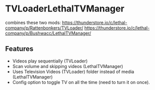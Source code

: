# TVLoaderLethalTVManager
combines these two mods: 
https://thunderstore.io/c/lethal-company/p/Rattenbonkers/TVLoader/
https://thunderstore.io/c/lethal-company/p/Bushwacc/LethalTVManager/
## Features
- Videos play sequentially (TVLoader)  
- Scan volume and skipping videos (LethalTVManager)
- Uses Television Videos (TVLoader) folder instead of media (LethalTVManager)
- Config option to toggle TV on all the time (need to turn it on once).
